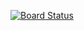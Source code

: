 [![Board Status](https://dev.azure.com/simpleashwani006/69bfda5b-77db-4d11-ad82-8697e6f227af/7ef50276-85c3-4b0c-868f-2aabdf4107c1/_apis/work/boardbadge/258d05c7-e7ba-4654-8664-e83d2c8ab074)](https://dev.azure.com/simpleashwani006/69bfda5b-77db-4d11-ad82-8697e6f227af/_boards/board/t/7ef50276-85c3-4b0c-868f-2aabdf4107c1/Microsoft.RequirementCategory)